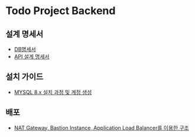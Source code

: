 # Todo Project Backend

## 설계 명세서

- [DB명세서](./plan/DB명세서,API설계.md)
- [API 설계 명세서](./plan/EC2%20서버%20생성.md)

## 설치 가이드

- [MYSQL 8.x 설치 과정 및 계정 생성](./plan/MYSQL설치과정.md)


## 배포
- [NAT Gateway, Bastion Instance, Application Load Balancer를 이용한 구조](./plan/AWS인스턴스구성.md)
